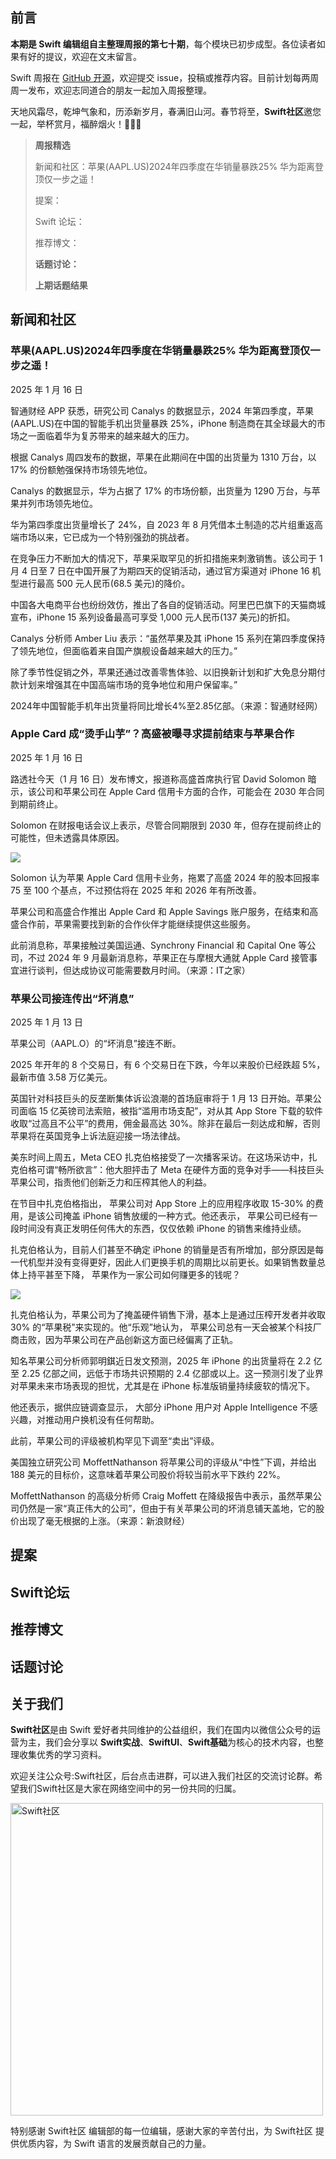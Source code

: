 ## 前言

**本期是 Swift 编辑组自主整理周报的第七十期**，每个模块已初步成型。各位读者如果有好的提议，欢迎在文末留言。

Swift 周报在 [GitHub 开源](https://github.com/SwiftCommunityRes/SwiftWeekly "SwiftWeekly")，欢迎提交 issue，投稿或推荐内容。目前计划每两周周一发布，欢迎志同道合的朋友一起加入周报整理。

天地风霜尽，乾坤气象和，历添新岁月，春满旧山河。春节将至，**Swift社区**邀您一起，举杯赏月，福醉烟火！👊👊👊

> **周报精选**
>
> 新闻和社区：苹果(AAPL.US)2024年四季度在华销量暴跌25% 华为距离登顶仅一步之遥！
> 
> 提案：
> 
> Swift 论坛：
>
> 推荐博文：
>
> **话题讨论：** 
> 
> 
>
>**上期话题结果**




## 新闻和社区  

### 苹果(AAPL.US)2024年四季度在华销量暴跌25% 华为距离登顶仅一步之遥！

2025 年 1 月 16 日

智通财经 APP 获悉，研究公司 Canalys 的数据显示，2024 年第四季度，苹果(AAPL.US)在中国的智能手机出货量暴跌 25%，iPhone 制造商在其全球最大的市场之一面临着华为复苏带来的越来越大的压力。

根据 Canalys 周四发布的数据，苹果在此期间在中国的出货量为 1310 万台，以 17% 的份额勉强保持市场领先地位。

Canalys 的数据显示，华为占据了 17% 的市场份额，出货量为 1290 万台，与苹果并列市场领先地位。

华为第四季度出货量增长了 24%，自 2023 年 8 月凭借本土制造的芯片组重返高端市场以来，它已成为一个特别强劲的挑战者。

在竞争压力不断加大的情况下，苹果采取罕见的折扣措施来刺激销售。该公司于 1 月 4 日至 7 日在中国开展了为期四天的促销活动，通过官方渠道对 iPhone 16 机型进行最高 500 元人民币(68.5 美元)的降价。

中国各大电商平台也纷纷效仿，推出了各自的促销活动。阿里巴巴旗下的天猫商城宣布，iPhone 15 系列设备最高可享受 1,000 元人民币(137 美元)的折扣。

Canalys 分析师 Amber Liu 表示：“虽然苹果及其 iPhone 15 系列在第四季度保持了领先地位，但面临着来自国产旗舰设备越来越大的压力。”

除了季节性促销之外，苹果还通过改善零售体验、以旧换新计划和扩大免息分期付款计划来增强其在中国高端市场的竞争地位和用户保留率。”

2024年中国智能手机年出货量将同比增长4%至2.85亿部。（来源：智通财经网）

### Apple Card 成“烫手山芋”？高盛被曝寻求提前结束与苹果合作

2025 年 1 月 16 日

路透社今天（1 月 16 日）发布博文，报道称高盛首席执行官 David Solomon 暗示，该公司和苹果公司在 Apple Card 信用卡方面的合作，可能会在 2030 年合同到期前终止。

Solomon 在财报电话会议上表示，尽管合同期限到 2030 年，但存在提前终止的可能性，但未透露具体原因。

![](https://pics0.baidu.com/feed/f703738da9773912910717d8f8e8b917377ae262.jpeg@f_auto?token=23a82e6e0fb9408d6daeb968144ba58e)

Solomon 认为苹果 Apple Card 信用卡业务，拖累了高盛 2024 年的股本回报率 75 至 100 个基点，不过预估将在 2025 年和 2026 年有所改善。

苹果公司和高盛合作推出 Apple Card 和 Apple Savings 账户服务，在结束和高盛合作前，苹果需要找到新的合作伙伴才能继续提供这些服务。

此前消息称，苹果接触过美国运通、Synchrony Financial 和 Capital One 等公司，不过 2024 年 9 月最新消息称，苹果正在与摩根大通就 Apple Card 接管事宜进行谈判，但达成协议可能需要数月时间。（来源：IT之家）

### 苹果公司接连传出“坏消息”

2025 年 1 月 13 日

苹果公司（AAPL.O）的“坏消息”接连不断。

2025 年开年的 8 个交易日，有 6 个交易日在下跌，今年以来股价已经跌超 5%，最新市值 3.58 万亿美元。

英国针对科技巨头的反垄断集体诉讼浪潮的首场庭审将于 1 月 13 日开始。苹果公司面临 15 亿英镑司法索赔，被指“滥用市场支配”，对从其 App Store 下载的软件收取“过高且不公平”的费用，佣金最高达 30%。除非在最后一刻达成和解，否则苹果将在英国竞争上诉法庭迎接一场法律战。

美东时间上周五，Meta CEO 扎克伯格接受了一次播客采访。在这场采访中，扎克伯格可谓“畅所欲言”：他大胆抨击了 Meta 在硬件方面的竞争对手——科技巨头苹果公司，指责他们创新乏力和压榨其他人的利益。

在节目中扎克伯格指出， 苹果公司对 App Store 上的应用程序收取 15-30% 的费用，是该公司掩盖 iPhone 销售放缓的一种方式。他还表示， 苹果公司已经有一段时间没有真正发明任何伟大的东西，仅仅依赖 iPhone 的销售来维持业绩。

扎克伯格认为，目前人们甚至不确定 iPhone 的销量是否有所增加，部分原因是每一代机型并没有变得更好，因此人们更换手机的周期比以前更长。如果销售数量总体上持平甚至下降， 苹果作为一家公司如何赚更多的钱呢？

![](https://pics6.baidu.com/feed/d50735fae6cd7b891dac9890816a7ea8d8330eba.jpeg@f_auto?token=837cb9710dae697b0995f9dc6cc7c048)

扎克伯格认为，苹果公司为了掩盖硬件销售下滑，基本上是通过压榨开发者并收取 30% 的“苹果税”来实现的。他“乐观”地认为， 苹果公司总有一天会被某个科技厂商击败，因为苹果公司在产品创新这方面已经偏离了正轨。

知名苹果公司分析师郭明錤近日发文预测，2025 年 iPhone 的出货量将在 2.2 亿至 2.25 亿部之间，远低于市场共识预期的 2.4 亿部或以上。这一预测引发了业界对苹果未来市场表现的担忧，尤其是在 iPhone 标准版销量持续疲软的情况下。

他还表示，据供应链调查显示， 大部分 iPhone 用户对 Apple Intelligence 不感兴趣，对推动用户换机没有任何帮助。

此前，苹果公司的评级被机构罕见下调至“卖出”评级。 　　

美国独立研究公司 MoffettNathanson 将苹果公司的评级从“中性”下调，并给出 188 美元的目标价，这意味着苹果公司股价将较当前水平下跌约 22%。

MoffettNathanson 的高级分析师 Craig Moffett 在降级报告中表示，虽然苹果公司仍然是一家“真正伟大的公司”，但由于有关苹果公司的坏消息铺天盖地，它的股价出现了毫无根据的上涨。（来源：新浪财经）

## 提案


## Swift论坛


## 推荐博文


## 话题讨论


## 关于我们

**Swift社区**是由 Swift 爱好者共同维护的公益组织，我们在国内以微信公众号的运营为主，我们会分享以 **Swift实战**、**SwiftUl**、**Swift基础**为核心的技术内容，也整理收集优秀的学习资料。

欢迎关注公众号:Swift社区，后台点击进群，可以进入我们社区的交流讨论群。希望我们Swift社区是大家在网络空间中的另一份共同的归属。

<img width="500" alt="Swift社区" src="https://user-images.githubusercontent.com/24238160/132703149-34121c6c-fd18-491c-a697-58a0fabf3060.png">

特别感谢 Swift社区 编辑部的每一位编辑，感谢大家的辛苦付出，为 Swift社区 提供优质内容，为 Swift 语言的发展贡献自己的力量。
